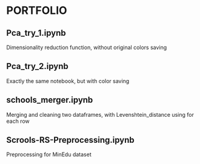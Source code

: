 # PORTFOLIO
## Pca_try_1.ipynb
Dimensionality reduction function, without original colors saving
## Pca_try_2.ipynb
Exactly the same notebook, but with color saving
## schools_merger.ipynb
Merging and cleaning two dataframes, with Levenshtein_distance using for each row
## Scrools-RS-Preprocessing.ipynb
Preprocessing for MinEdu dataset
